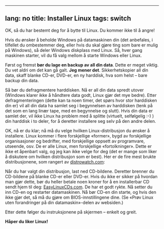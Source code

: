 
---
lang: no
title: Installer Linux
tags: switch
---

OK, så du har bestemt deg for å bytte til Linux. Du kommer ikke til å angre!

Hvis du ønsker å beholde Windows på datamaskinen din (det anbefales, i tilfellet du ombestemmer deg, eller hvis du skal gjøre ting som bare er mulig på Windows), så deler Windows diskplass med Linux. Så, hver gang maskinen starter, vil du få valg mellom å starte Windows eller Linux.

Først og fremst <b>bør du lage en backup av all din data</b>. Dette er meget viktig. Du vet aldri om det kan gå galt. <b>Jeg mener det</b>. Sikkerhetskopier all din data, skaff blanke CD-er, DVD-er, en ny harddisk, hva som helst – bare backup din data.

Så bør du defragmentere harddisken. Nå er all din data spredt utover (Windows klarer ikke å håndtere data godt, Linux gjør det mye bedre). Etter defragmenteringen (dette kan ta noen timer, det spørs hvor stor harddisken din er) vil all din data ha samlet seg i begynnelsen av harddisken (tenk på det som en lang linær tape, med en begynnelse og slutt). Hvis din data er samlet der, vil ikke Linux ha problem med å splitte (virtuelt, selfølgelig :-) ) din harddisk i to deler, for å deretter installere seg selv på den andre delen.

OK, nå er du klar; nå må du velge hvilken Linux-distribusjon du ønsker å installere. Linux kommer i flere forskjellige «former», bygd av forskjellige organisasjoner og bedrifter, med forskjellige oppsett av programvare, utseende, osv. De er alle Linux, men forskjellige «fortolkninger». Dette er ikke et åpenbart valg, og jeg kan ikke velge for deg (det er mange som liker å diskutere om hvilken distribusjon som er best). Her er de fire mest brukte distribusjonene, som rangert av <a href="http://www.distrowatch.com">distrowatch.com</a>:

<? make_distros_table() ?>

Når du har valgt din distribusjon, last ned CD-bildene. Deretter brenner du CD-bildene på blanke CD-er eller DVD-er. Hvis du ikke er sikker på hvordan man gjør dette, bør du heller betale noen kroner for å en installerbar CD sendt hjem til deg: <a href="http://www.easylinuxcds.com">EasyLinuxCDs.com</a>. De har et godt rykte. Nå setter du inn CD-en og restarter datamaskinen. Nå bør CD-en din starte, og hvis den ikke gjør det, så må du gjøre om BIOS-innstillingene dine. (Se «Prøv Linux uten forandringer på din datamaskin»-delen av websiden.)

Etter dette følger du instruksjonene på skjermen – enkelt og greit.

<b>Håper du liker Linux!</b>

